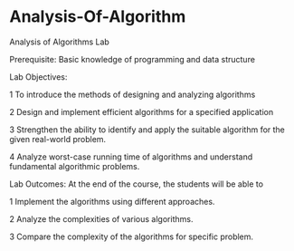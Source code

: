# Analysis-Of-Algorithm
Analysis of Algorithms Lab


Prerequisite: Basic knowledge of programming and data structure

Lab Objectives:

1 To introduce the methods of designing and analyzing algorithms

2 Design and implement efficient algorithms for a specified application

3 Strengthen the ability to identify and apply the suitable algorithm for the given real-world
problem.

4 Analyze worst-case running time of algorithms and understand fundamental algorithmic
problems.

Lab Outcomes: At the end of the course, the students will be able to

1 Implement the algorithms using different approaches.

2 Analyze the complexities of various algorithms.

3 Compare the complexity of the algorithms for specific problem.
